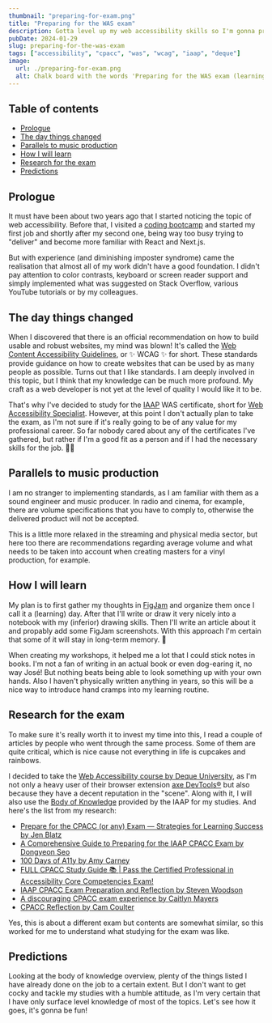 ```yaml
---
thumbnail: "preparing-for-exam.png"
title: "Preparing for the WAS exam"
description: Gotta level up my web accessibility skills so I'm gonna prepare for getting a certificate. But I'm not gotta take the exam. 😏 (Maybe I will, though.)
pubDate: 2024-01-29
slug: preparing-for-the-was-exam
tags: ["accessibility", "cpacc", "was", "wcag", "iaap", "deque"]
image:
  url: ./preparing-for-exam.png
  alt: Chalk board with the words 'Preparing for the WAS exam (learning web accessibility)' on it
---
```


## Table of contents

- [Prologue](#prologue)
- [The day things changed](#the-day-things-changed)
- [Parallels to music production](#parallels-to-music-production)
- [How I will learn](#how-i-will-learn)
- [Research for the exam](#research-for-the-exam)
- [Predictions](#predictions)

## Prologue

It must have been about two years ago that I started noticing the topic of web accessibility. Before that, I visited a [coding bootcamp](https://www.spiced-academy.com/) and started my first job and shortly after my second one, being way too busy trying to "deliver" and become more familiar with React and Next.js.

But with experience (and diminishing imposter syndrome) came the realisation that almost all of my work didn't have a good foundation. I didn't pay attention to color contrasts, keyboard or screen reader support and simply implemented what was suggested on Stack Overflow, various YouTube tutorials or by my colleagues.

## The day things changed

When I discovered that there is an official recommendation on how to build usable and robust websites, my mind was blown! It's called the [Web Content Accessibility Guidelines](https://www.w3.org/TR/WCAG22/), or ✨ WCAG ✨ for short. These standards provide guidance on how to create websites that can be used by as many people as possible. Turns out that I like standards. I am deeply involved in this topic, but I think that my knowledge can be much more profound. My craft as a web developer is not yet at the level of quality I would like it to be.

That's why I've decided to study for the [IAAP](https://www.iaap-hq.org/) WAS certificate, short for [Web Accessibility Specialist](https://www.accessibilityassociation.org/s/wascertification). However, at this point I don't actually plan to take the exam, as I'm not sure if it's really going to be of any value for my professional career. So far nobody cared about any of the certificates I've gathered, but rather if I'm a good fit as a person and if I had the necessary skills for the job. 🤷‍♂️

## Parallels to music production

I am no stranger to implementing standards, as I am familiar with them as a sound engineer and music producer. In radio and cinema, for example, there are volume specifications that you have to comply to, otherwise the delivered product will not be accepted.

This is a little more relaxed in the streaming and physical media sector, but here too there are recommendations regarding average volume and what needs to be taken into account when creating masters for a vinyl production, for example.

## How I will learn

My plan is to first gather my thoughts in [FigJam](https://www.figma.com/figjam/) and organize them once I call it a (learning) day. After that I'll write or draw it very nicely into a notebook with my (inferior) drawing skills. Then I'll write an article about it and propably add some FigJam screenshots. With this approach I'm certain that some of it will stay in long-term memory. 🤞

When creating my workshops, it helped me a lot that I could stick notes in books. I'm not a fan of writing in an actual book or even dog-earing it, no way José! But nothing beats being able to look something up with your own hands. Also I haven't physically written anything in years, so this will be a nice way to introduce hand cramps into my learning routine.

## Research for the exam

To make sure it's really worth it to invest my time into this, I read a couple of articles by people who went through the same process. Some of them are quite critical, which is nice cause not everything in life is cupcakes and rainbows.

I decided to take the [Web Accessibility course by Deque University](https://dequeuniversity.com/online-courses/web-accessibility), as I'm not only a heavy user of their browser extension [axe DevTools®](https://www.deque.com/axe/devtools/) but also because they have a decent reputation in the "scene". Along with it, I will also use the [Body of Knowledge](https://www.accessibilityassociation.org/resource/WAS_Certification_FInal_2020_FINAL) provided by the IAAP for my studies. And here's the list from my research:

- [Prepare for the CPACC (or any) Exam — Strategies for Learning Success by Jen Blatz](https://medium.com/@jnblatz/prepare-for-the-cpacc-exam-strategies-for-learning-success-97b7dc963c2a)
- [A Comprehensive Guide to Preparing for the IAAP CPACC Exam by Dongyeon Seo](https://medium.com/@dseo1212/a-comprehensive-guide-to-preparing-for-the-iaap-cpacc-exam-insights-and-strategies-30a9b22f4332)
- [100 Days of A11y by Amy Carney](https://100daysofa11y.com/cpacc/)
- [FULL CPACC Study Guide 📚 | Pass the Certified Professional in Accessibility Core Competencies Exam!](https://www.youtube.com/watch?v=a01vcZMTJqU)
- [IAAP CPACC Exam Preparation and Reflection by Steven Woodson](https://stevenwoodson.com/blog/cpacc-exam-reflection/)
- [A discouraging CPACC exam experience by Caitlyn Mayers](https://www.getstark.co/blog/a-discouraging-cpacc-exam-experience/)
- [CPACC Reflection by Cam Coulter](https://www.camcoulter.com/2021/07/21/cpacc-reflection/)

Yes, this is about a different exam but contents are somewhat similar, so this worked for me to understand what studying for the exam was like.

## Predictions

Looking at the body of knowledge overview, plenty of the things listed I have already done on the job to a certain extent. But I don't want to get cocky and tackle my studies with a humble attitude, as I'm very certain that I have only surface level knowledge of most of the topics. Let's see how it goes, it's gonna be fun!

